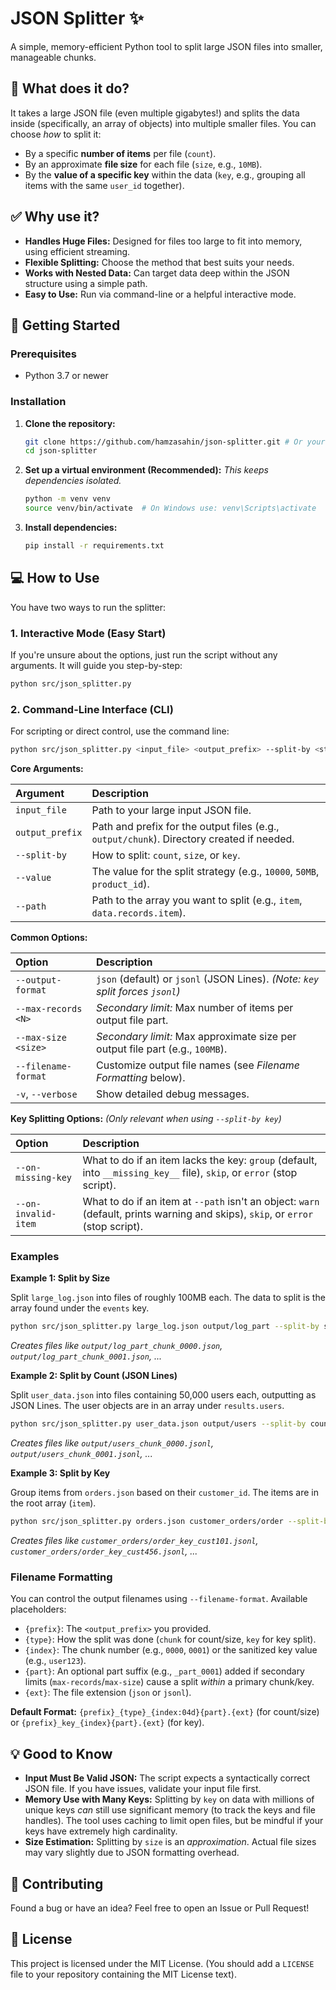 # JSON Splitter ✨

A simple, memory-efficient Python tool to split large JSON files into smaller, manageable chunks.

## 🤔 What does it do?

It takes a large JSON file (even multiple gigabytes!) and splits the data inside (specifically, an array of objects) into multiple smaller files. You can choose *how* to split it:

-   By a specific **number of items** per file (`count`).
-   By an approximate **file size** for each file (`size`, e.g., `10MB`).
-   By the **value of a specific key** within the data (`key`, e.g., grouping all items with the same `user_id` together).

## ✅ Why use it?

-   **Handles Huge Files:** Designed for files too large to fit into memory, using efficient streaming.
-   **Flexible Splitting:** Choose the method that best suits your needs.
-   **Works with Nested Data:** Can target data deep within the JSON structure using a simple path.
-   **Easy to Use:** Run via command-line or a helpful interactive mode.

## 🚀 Getting Started

### Prerequisites

-   Python 3.7 or newer

### Installation

1.  **Clone the repository:**
    ```bash
    git clone https://github.com/hamzasahin/json-splitter.git # Or your repo URL
    cd json-splitter
    ```

2.  **Set up a virtual environment (Recommended):**
    *This keeps dependencies isolated.* 
    ```bash
    python -m venv venv
    source venv/bin/activate  # On Windows use: venv\Scripts\activate
    ```

3.  **Install dependencies:**
    ```bash
    pip install -r requirements.txt
    ```

## 💻 How to Use

You have two ways to run the splitter:

### 1. Interactive Mode (Easy Start)

If you're unsure about the options, just run the script without any arguments. It will guide you step-by-step:

```bash
python src/json_splitter.py
```

### 2. Command-Line Interface (CLI)

For scripting or direct control, use the command line:

```bash
python src/json_splitter.py <input_file> <output_prefix> --split-by <strategy> --value <split_value> --path <json_path> [options]
```

**Core Arguments:**

| Argument        | Description                                                                 |
| :-------------- | :-------------------------------------------------------------------------- |
| `input_file`    | Path to your large input JSON file.                                         |
| `output_prefix` | Path and prefix for the output files (e.g., `output/chunk`). Directory created if needed. |
| `--split-by`    | How to split: `count`, `size`, or `key`.                                    |
| `--value`       | The value for the split strategy (e.g., `10000`, `50MB`, `product_id`).      |
| `--path`        | Path to the array you want to split (e.g., `item`, `data.records.item`).    |

**Common Options:**

| Option              | Description                                                                     |
| :------------------ | :------------------------------------------------------------------------------ |
| `--output-format`   | `json` (default) or `jsonl` (JSON Lines). *(Note: `key` split forces `jsonl`)* |
| `--max-records <N>` | *Secondary limit:* Max number of items per output file part.                    |
| `--max-size <size>` | *Secondary limit:* Max approximate size per output file part (e.g., `100MB`).   |
| `--filename-format` | Customize output file names (see *Filename Formatting* below).                  |
| `-v`, `--verbose`   | Show detailed debug messages.                                                   |

**Key Splitting Options:**
*(Only relevant when using `--split-by key`)*

| Option              | Description                                                                                                               |
| :------------------ | :------------------------------------------------------------------------------------------------------------------------ |
| `--on-missing-key`  | What to do if an item lacks the key: `group` (default, into `__missing_key__` file), `skip`, or `error` (stop script).      |
| `--on-invalid-item` | What to do if an item at `--path` isn't an object: `warn` (default, prints warning and skips), `skip`, or `error` (stop script). |

### Examples

**Example 1: Split by Size**

Split `large_log.json` into files of roughly 100MB each. The data to split is the array found under the `events` key.

```bash
python src/json_splitter.py large_log.json output/log_part --split-by size --value 100MB --path events
```
*Creates files like `output/log_part_chunk_0000.json`, `output/log_part_chunk_0001.json`, ...*

**Example 2: Split by Count (JSON Lines)**

Split `user_data.json` into files containing 50,000 users each, outputting as JSON Lines. The user objects are in an array under `results.users`.

```bash
python src/json_splitter.py user_data.json output/users --split-by count --value 50000 --path results.users.item --output-format jsonl
```
*Creates files like `output/users_chunk_0000.jsonl`, `output/users_chunk_0001.jsonl`, ...*

**Example 3: Split by Key**

Group items from `orders.json` based on their `customer_id`. The items are in the root array (`item`).

```bash
python src/json_splitter.py orders.json customer_orders/order --split-by key --value customer_id --path item
```
*Creates files like `customer_orders/order_key_cust101.jsonl`, `customer_orders/order_key_cust456.jsonl`, ...*

### Filename Formatting

You can control the output filenames using `--filename-format`. Available placeholders:

-   `{prefix}`: The `<output_prefix>` you provided.
-   `{type}`: How the split was done (`chunk` for count/size, `key` for key split).
-   `{index}`: The chunk number (e.g., `0000`, `0001`) or the sanitized key value (e.g., `user123`).
-   `{part}`: An optional part suffix (e.g., `_part_0001`) added if secondary limits (`max-records`/`max-size`) cause a split *within* a primary chunk/key.
-   `{ext}`: The file extension (`json` or `jsonl`).

**Default Format:** `{prefix}_{type}_{index:04d}{part}.{ext}` (for count/size) or `{prefix}_key_{index}{part}.{ext}` (for key).

## 💡 Good to Know

-   **Input Must Be Valid JSON:** The script expects a syntactically correct JSON file. If you have issues, validate your input file first.
-   **Memory Use with Many Keys:** Splitting by `key` on data with millions of unique keys *can* still use significant memory (to track the keys and file handles). The tool uses caching to limit open files, but be mindful if your keys have extremely high cardinality.
-   **Size Estimation:** Splitting by `size` is an *approximation*. Actual file sizes may vary slightly due to JSON formatting overhead.

## 🤝 Contributing

Found a bug or have an idea? Feel free to open an Issue or Pull Request!

## 📜 License

This project is licensed under the MIT License. (You should add a `LICENSE` file to your repository containing the MIT License text). 